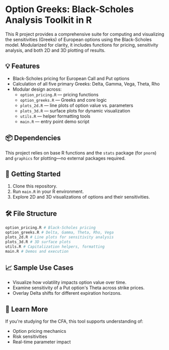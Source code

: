 # Option Greeks: Black-Scholes Analysis Toolkit in R

This R project provides a comprehensive suite for computing and visualizing the sensitivities (Greeks) of European options using the Black-Scholes model. Modularized for clarity, it includes functions for pricing, sensitivity analysis, and both 2D and 3D plotting of results.

## 💡 Features

- Black-Scholes pricing for European Call and Put options
- Calculation of all five primary Greeks: Delta, Gamma, Vega, Theta, Rho
- Modular design across:
  - `option_pricing.R` — pricing functions
  - `option_greeks.R` — Greeks and core logic
  - `plots_2d.R` — line plots of option value vs. parameters
  - `plots_3d.R` — surface plots for dynamic visualization
  - `utils.R` — helper formatting tools
  - `main.R` — entry point demo script

## 📦 Dependencies

This project relies on base R functions and the `stats` package (for `pnorm`) and `graphics` for plotting—no external packages required.

## 🚀 Getting Started

1. Clone this repository.
2. Run `main.R` in your R environment.
3. Explore 2D and 3D visualizations of options and their sensitivities.

## 🛠 File Structure
```bash
option_pricing.R # Black-Scholes pricing
option_greeks.R # Delta, Gamma, Theta, Rho, Vega
plots_2d.R # Line plots for sensitivity analysis
plots_3d.R # 3D surface plots
utils.R # Capitalization helpers, formatting
main.R # Demos and execution
```

## 📈 Sample Use Cases

- Visualize how volatility impacts option value over time.
- Examine sensitivity of a Put option's Theta across strike prices.
- Overlay Delta shifts for different expiration horizons.

## 🧠 Learn More

If you're studying for the CFA, this tool supports understanding of:
- Option pricing mechanics
- Risk sensitivities
- Real-time parameter impact
